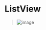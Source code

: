 # ListView

> ![image](https://github.com/MartinPanelo/ListView/assets/95503065/190015f5-57cd-436f-abb9-348875733ff1)
